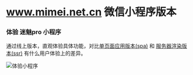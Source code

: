 # www.mimei.net.cn 微信小程序版本
### 体验 迷魅pro 小程序
通过线上版本，直观体验具体功能，对比[单页面应用版本(spa)](http://www.mimei.net.cn/) 和 [服务器渲染版本(ssr)](http://ssr.mimei.net.cn/) 有什么用户体验上的差异。

![体验小程序](http://static.fuzong.wang/FppnLahB5FWDU_JHwYnIUzvGop7y?imageView2/0/w/300)